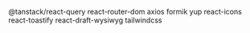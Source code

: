 @tanstack/react-query
react-router-dom
axios
formik
yup
react-icons
react-toastify
react-draft-wysiwyg
tailwindcss
